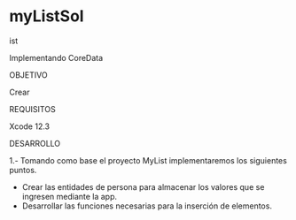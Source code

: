 # myListSol
ist

Implementando CoreData

OBJETIVO

Crear 

REQUISITOS

Xcode 12.3

DESARROLLO

1.- Tomando como base el proyecto MyList implementaremos los siguientes puntos.
 - Crear las entidades de persona para almacenar los valores que se ingresen mediante la app.
 - Desarrollar las funciones necesarias para la inserción de elementos.
 
